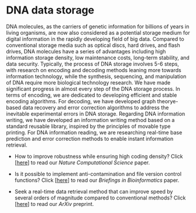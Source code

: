 # DNA data storage

DNA molecules, as the carriers of genetic information for billions of years in living organisms, 
are now also considered as a potential storage medium for digital information in the rapidly developing field of big data. 
Compared to conventional storage media such as optical discs, hard drives, and flash drives, 
DNA molecules have a series of advantages including high information storage density, 
low maintenance costs, long-term stability, and data security. 
Typically, the process of DNA storage involves 5-6 steps, with research on encoding and decoding methods leaning more towards information technology, 
while the synthesis, sequencing, and manipulation of DNA require more biological technology research. 
We have made significant progress in almost every step of the DNA storage process. 
In terms of encoding, we are dedicated to developing efficient and stable encoding algorithms. 
For decoding, we have developed graph theorye-based data recovery and error correction algorithms 
to address the inevitable experimental errors in DNA storage. Regarding DNA information writing, 
we have developed an information writing method based on a standard reusable library, inspired by the principles of movable type printing. 
For DNA information reading, we are researching real-time base prediction and error correction methods to enable instant information retrieval.

- How to improve robustness while ensuring high coding density? 
	Click [[here](https://www.nature.com/articles/s43588-022-00231-2)] to read our *Nature Computational Science* paper.
	
- Is it possible to implement anti-contamination and file version control functions? 
	Click [[here](https://academic.oup.com/bib/article/25/3/bbae125/7636770)] to read our *Briefings in Bioinformatics* paper.

- Seek a real-time data retrieval method that can improve speed by several orders of magnitude compared to conventional methods? 
	Click [[here](https://arxiv.org/abs/2204.02855v3)] to read our *ArXiv* preprint.